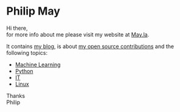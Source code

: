 # Philip May
Hi there,\
for more info about me please visit my website at [May.la](https://may.la/).

It contains [my blog](https://may.la/blog/),
is about [my open source contributions](https://may.la/open-source-contributions/) and
the following topics:

- [Machine Learning](https://may.la/machine-learning/)
- [Python](https://may.la/python/)
- [IT](https://may.la/it/)
- [Linux](https://may.la/linux/)

Thanks\
Philip

<!--
**PhilipMay/PhilipMay** is a ✨ _special_ ✨ repository because its `README.md` (this file) appears on your GitHub profile.

Here are some ideas to get you started:

- 🔭 I’m currently working on ...
- 🌱 I’m currently learning ...
- 👯 I’m looking to collaborate on ...
- 🤔 I’m looking for help with ...
- 💬 Ask me about ...
- 📫 How to reach me: ...
- 😄 Pronouns: ...
- ⚡ Fun fact: ...
-->

